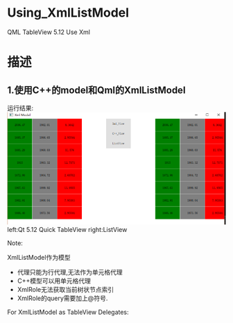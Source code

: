 # Using_XmlListModel
QML TableView 5.12 Use  Xml

# 描述 #
## 1.使用C++的model和Qml的XmlListModel ##
运行结果:
![](https://github.com/15637476265/Using_XmlListModel/blob/33696302432c76bda01ea032d84bf654690108b6/show.png)
left:Qt 5.12 Quick TableView
right:ListView



Note:

XmlListModel作为模型	
- 代理只能为行代理,无法作为单元格代理
- C++模型可以用单元格代理
- XmlRole无法获取当前树状节点索引
- XmlRole的query需要加上@符号.




For XmlListModel as TableView Delegates:
